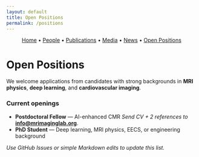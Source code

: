 ```yaml
---
layout: default
title: Open Positions
permalink: /positions
---
```


<!-- Simple nav -->
<p align="center">
  <a href="{{ site.baseurl }}/">Home</a> •
  <a href="{{ site.baseurl }}/people">People</a> •
  <a href="{{ site.baseurl }}/publications">Publications</a> •
  <a href="{{ site.baseurl }}/media">Media</a> •
  <a href="{{ site.baseurl }}/news">News</a> •
  <a href="{{ site.baseurl }}/positions">Open Positions</a>
</p>

# Open Positions

We welcome applications from candidates with strong backgrounds in **MRI physics**, **deep learning**, and **cardiovascular imaging**.

### Current openings
- **Postdoctoral Fellow** — AI-enhanced CMR
  *Send CV + 2 references to* **info@mrimaginglab.org**.
- **PhD Student** — Deep learning, MRI physics, EECS, or engineering background

_Use GitHub Issues or simple Markdown edits to update this list._
